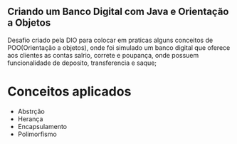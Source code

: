 ## Criando um Banco Digital com Java e Orientação a Objetos

Desafio criado pela DIO para colocar em praticas alguns conceitos de POO(Orientação a objetos), onde foi simulado um banco digital que oferece aos clientes as contas salrio, correte e poupança, onde possuem funcionalidade de deposito, transferencia e saque;

# Conceitos aplicados
* Abstrção
* Herança
* Encapsulamento
* Polimorfismo
